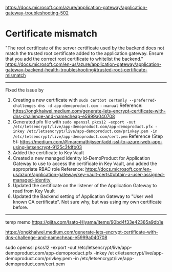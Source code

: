 https://docs.microsoft.com/azure/application-gateway/application-gateway-troubleshooting-502

# Certificate mismatch
"The root certificate of the server certificate used by the backend does not match the trusted root certificate added to the application gateway. Ensure that you add the correct root certificate to whitelist the backend."
https://docs.microsoft.com/en-us/azure/application-gateway/application-gateway-backend-health-troubleshooting#trusted-root-certificate-mismatch

---
Fixed the issue by
1) Creating a new certificate with `sudo certbot certonly --preferred-challenges dns -d app-demoproduct.com --manual`
Reference: https://ongkhaiwei.medium.com/generate-lets-encrypt-certificate-with-dns-challenge-and-namecheap-e5999a040708
2) Generated pfx file with `sudo openssl pkcs12 -export -out /etc/letsencrypt/live/app-demoproduct.com/app-demoproduct.pfx -inkey /etc/letsencrypt/live/app-demoproduct.com/privkey.pem -in /etc/letsencrypt/live/app-demoproduct.com/cert.pem`
Reference (Step 5): https://medium.com/@marcmathijssen/add-ssl-to-azure-web-app-using-letsencrypt-9125c3fdfb03
3) Added the certificate to Key Vault
4) Created a new managed identity id-DemoProduct for Application Gateway to use to access the certificate in Key Vault, and added the appropriate RBAC role
Reference: https://docs.microsoft.com/en-us/azure/application-gateway/key-vault-certs#obtain-a-user-assigned-managed-identity
5) Updated the certificate on the listener of the Application Gateway to read from Key Vault
6) Updated the Backend setting of Application Gateway to "User well known CA certificate". Not sure why, but was using my own certificate before.

---
temp memo
https://qiita.com/Isato-Hiyama/items/90bd4f33e42385a9db1e

https://ongkhaiwei.medium.com/generate-lets-encrypt-certificate-with-dns-challenge-and-namecheap-e5999a040708

sudo openssl pkcs12 -export -out /etc/letsencrypt/live/app-demoproduct.com/app-demoproduct.pfx -inkey /et c/letsencrypt/live/app-demoproduct.com/privkey.pem -in /etc/letsencrypt/live/app-demoproduct.com/cert.pem


